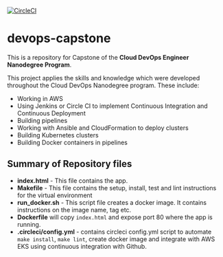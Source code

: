 [![CircleCI](https://circleci.com/gh/ayomidealaka/devops-capstone/tree/main.svg?style=svg)](https://circleci.com/gh/ayomidealaka/devops-capstone/tree/main)

# devops-capstone

This is a repository for Capstone of the **Cloud DevOps Engineer Nanodegree Program**.

This project applies the skills and knowledge which were developed throughout the Cloud DevOps Nanodegree program. These include:

- Working in AWS
- Using Jenkins or Circle CI to implement Continuous Integration and Continuous Deployment
- Building pipelines
- Working with Ansible and CloudFormation to deploy clusters
- Building Kubernetes clusters
- Building Docker containers in pipelines

## Summary of Repository files

- **index.html** - This file contains the app.
- **Makefile** - This file contains the setup, install, test and lint instructions for the virtual environment
- **run_docker.sh** - This script file creates a docker image. It contains instructions on the image name, tag etc.
- **Dockerfile** will copy `index.html` and expose port 80 where the app is running.
- **.circleci/config.yml** - contains circleci config.yml script to automate `make install`, `make lint`, create docker image and integrate with AWS EKS using continuous integration with Github.
